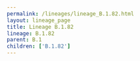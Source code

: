 ```yaml
---
permalink: /lineages/lineage_B.1.82.html
layout: lineage_page
title: Lineage B.1.82
lineage: B.1.82
parent: B.1
children: ['B.1.82']
---
```

